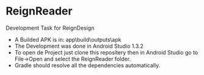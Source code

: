 # ReignReader
Development Task for ReignDesign

- A Builded APK is in: app\build\outputs\apk
- The Development was done in Android Studio 1.3.2
- To open de Project just clone this repositery then in Android Studio go to File->Open and select the ReignReader folder.
- Gradle should resolve all the dependencies automatically.

